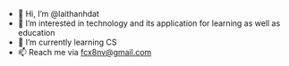 - 👋 Hi, I’m @laithanhdat
- 👀 I’m interested in technology and its application for learning as well as education
- 🌱 I’m currently learning CS
- 📫 Reach me via fcx8nv@gmail.com

<!---
laithanhdat/laithanhdat is a ✨ special ✨ repository because its `README.md` (this file) appears on your GitHub profile.
You can click the Preview link to take a look at your changes.
--->
